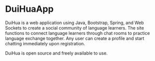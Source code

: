 # DuiHuaApp

DuiHua is a web application using Java, Bootstrap, Spring, and Web Sockets to create a social community of language learners. The site functions to connect language learners through chat rooms to practice language exchange together. Any user can create a profile and start chatting immediately upon registration.

DuiHua is open source and freely available to use.

